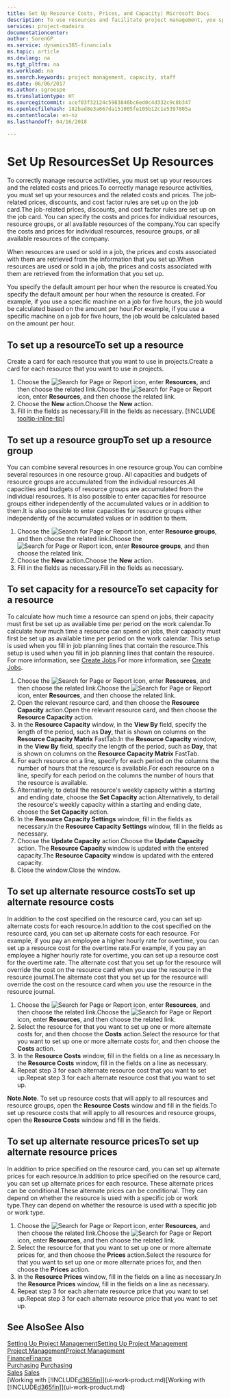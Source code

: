 ```yaml
---
title: Set Up Resource Costs, Prices, and Capacity| Microsoft Docs
description: To use resources and facilitate project management, you specify costs and prices for individual resources or resource groups, and set the resource capacity.
services: project-madeira
documentationcenter: 
author: SorenGP
ms.service: dynamics365-financials
ms.topic: article
ms.devlang: na
ms.tgt_pltfrm: na
ms.workload: na
ms.search.keywords: project management, capacity, staff
ms.date: 06/06/2017
ms.author: sgroespe
ms.translationtype: HT
ms.sourcegitcommit: acef03f32124c5983846bc6ed0c4d332c9c8b347
ms.openlocfilehash: 182bad8e3a667da151005fe105b12c1e5397805a
ms.contentlocale: en-nz
ms.lasthandoff: 04/16/2018

---
```

# <a name="set-up-resources"></a><span data-ttu-id="3ed06-103">Set Up Resources</span><span class="sxs-lookup"><span data-stu-id="3ed06-103">Set Up Resources</span></span>
<span data-ttu-id="3ed06-104">To correctly manage resource activities, you must set up your resources and the related costs and prices.</span><span class="sxs-lookup"><span data-stu-id="3ed06-104">To correctly manage resource activities, you must set up your resources and the related costs and prices.</span></span> <span data-ttu-id="3ed06-105">The job-related prices, discounts, and cost factor rules are set up on the job card.</span><span class="sxs-lookup"><span data-stu-id="3ed06-105">The job-related prices, discounts, and cost factor rules are set up on the job card.</span></span> <span data-ttu-id="3ed06-106">You can specify the costs and prices for individual resources, resource groups, or all available resources of the company.</span><span class="sxs-lookup"><span data-stu-id="3ed06-106">You can specify the costs and prices for individual resources, resource groups, or all available resources of the company.</span></span>

<span data-ttu-id="3ed06-107">When resources are used or sold in a job, the prices and costs associated with them are retrieved from the information that you set up.</span><span class="sxs-lookup"><span data-stu-id="3ed06-107">When resources are used or sold in a job, the prices and costs associated with them are retrieved from the information that you set up.</span></span>

<span data-ttu-id="3ed06-108">You specify the default amount per hour when the resource is created.</span><span class="sxs-lookup"><span data-stu-id="3ed06-108">You specify the default amount per hour when the resource is created.</span></span> <span data-ttu-id="3ed06-109">For example, if you use a specific machine on a job for five hours, the job would be calculated based on the amount per hour.</span><span class="sxs-lookup"><span data-stu-id="3ed06-109">For example, if you use a specific machine on a job for five hours, the job would be calculated based on the amount per hour.</span></span>

## <a name="to-set-up-a-resource"></a><span data-ttu-id="3ed06-110">To set up a resource</span><span class="sxs-lookup"><span data-stu-id="3ed06-110">To set up a resource</span></span>
<span data-ttu-id="3ed06-111">Create a card for each resource that you want to use in projects.</span><span class="sxs-lookup"><span data-stu-id="3ed06-111">Create a card for each resource that you want to use in projects.</span></span>

1. <span data-ttu-id="3ed06-112">Choose the ![Search for Page or Report](media/ui-search/search_small.png "Search for Page or Report icon") icon, enter **Resources**, and then choose the related link.</span><span class="sxs-lookup"><span data-stu-id="3ed06-112">Choose the ![Search for Page or Report](media/ui-search/search_small.png "Search for Page or Report icon") icon, enter **Resources**, and then choose the related link.</span></span>
2. <span data-ttu-id="3ed06-113">Choose the **New** action.</span><span class="sxs-lookup"><span data-stu-id="3ed06-113">Choose the **New** action.</span></span>
3. <span data-ttu-id="3ed06-114">Fill in the fields as necessary.</span><span class="sxs-lookup"><span data-stu-id="3ed06-114">Fill in the fields as necessary.</span></span> [!INCLUDE [tooltip-inline-tip](includes/tooltip-inline-tip_md.md)]  

## <a name="to-set-up-a-resource-group"></a><span data-ttu-id="3ed06-115">To set up a resource group</span><span class="sxs-lookup"><span data-stu-id="3ed06-115">To set up a resource group</span></span>
<span data-ttu-id="3ed06-116">You can combine several resources in one resource group.</span><span class="sxs-lookup"><span data-stu-id="3ed06-116">You can combine several resources in one resource group.</span></span> <span data-ttu-id="3ed06-117">All capacities and budgets of resource groups are accumulated from the individual resources.</span><span class="sxs-lookup"><span data-stu-id="3ed06-117">All capacities and budgets of resource groups are accumulated from the individual resources.</span></span> <span data-ttu-id="3ed06-118">It is also possible to enter capacities for resource groups either independently of the accumulated values or in addition to them.</span><span class="sxs-lookup"><span data-stu-id="3ed06-118">It is also possible to enter capacities for resource groups either independently of the accumulated values or in addition to them.</span></span>

1. <span data-ttu-id="3ed06-119">Choose the ![Search for Page or Report](media/ui-search/search_small.png "Search for Page or Report icon") icon, enter **Resource groups**, and then choose the related link.</span><span class="sxs-lookup"><span data-stu-id="3ed06-119">Choose the ![Search for Page or Report](media/ui-search/search_small.png "Search for Page or Report icon") icon, enter **Resource groups**, and then choose the related link.</span></span>
2. <span data-ttu-id="3ed06-120">Choose the **New** action.</span><span class="sxs-lookup"><span data-stu-id="3ed06-120">Choose the **New** action.</span></span>
3. <span data-ttu-id="3ed06-121">Fill in the fields as necessary.</span><span class="sxs-lookup"><span data-stu-id="3ed06-121">Fill in the fields as necessary.</span></span>

## <a name="to-set-capacity-for-a-resource"></a><span data-ttu-id="3ed06-122">To set capacity for a resource</span><span class="sxs-lookup"><span data-stu-id="3ed06-122">To set capacity for a resource</span></span>
<span data-ttu-id="3ed06-123">To calculate how much time a resource can spend on jobs, their capacity must first be set up as available time per period on the work calendar.</span><span class="sxs-lookup"><span data-stu-id="3ed06-123">To calculate how much time a resource can spend on jobs, their capacity must first be set up as available time per period on the work calendar.</span></span> <span data-ttu-id="3ed06-124">This setup is used when you fill in job planning lines that contain the resource.</span><span class="sxs-lookup"><span data-stu-id="3ed06-124">This setup is used when you fill in job planning lines that contain the resource.</span></span> <span data-ttu-id="3ed06-125">For more information, see [Create Jobs](projects-how-create-jobs.md).</span><span class="sxs-lookup"><span data-stu-id="3ed06-125">For more information, see [Create Jobs](projects-how-create-jobs.md).</span></span>

1. <span data-ttu-id="3ed06-126">Choose the ![Search for Page or Report](media/ui-search/search_small.png "Search for Page or Report icon") icon, enter **Resources**, and then choose the related link.</span><span class="sxs-lookup"><span data-stu-id="3ed06-126">Choose the ![Search for Page or Report](media/ui-search/search_small.png "Search for Page or Report icon") icon, enter **Resources**, and then choose the related link.</span></span>
2. <span data-ttu-id="3ed06-127">Open the relevant resource card, and then choose the **Resource Capacity** action.</span><span class="sxs-lookup"><span data-stu-id="3ed06-127">Open the relevant resource card, and then choose the **Resource Capacity** action.</span></span>
3. <span data-ttu-id="3ed06-128">In the **Resource Capacity** window, in the **View By** field, specify the length of the period, such as **Day**, that is shown on columns on the **Resource Capacity Matrix** FastTab.</span><span class="sxs-lookup"><span data-stu-id="3ed06-128">In the **Resource Capacity** window, in the **View By** field, specify the length of the period, such as **Day**, that is shown on columns on the **Resource Capacity Matrix** FastTab.</span></span>
4. <span data-ttu-id="3ed06-129">For each resource on a line, specify for each period on the columns the number of hours that the resource is available.</span><span class="sxs-lookup"><span data-stu-id="3ed06-129">For each resource on a line, specify for each period on the columns the number of hours that the resource is available.</span></span>
5. <span data-ttu-id="3ed06-130">Alternatively, to detail the resource's weekly capacity within a starting and ending date, choose the **Set Capacity** action.</span><span class="sxs-lookup"><span data-stu-id="3ed06-130">Alternatively, to detail the resource's weekly capacity within a starting and ending date, choose the **Set Capacity** action.</span></span>
6. <span data-ttu-id="3ed06-131">In the **Resource Capacity Settings** window, fill in the fields as necessary.</span><span class="sxs-lookup"><span data-stu-id="3ed06-131">In the **Resource Capacity Settings** window, fill in the fields as necessary.</span></span>
7. <span data-ttu-id="3ed06-132">Choose the **Update Capacity** action.</span><span class="sxs-lookup"><span data-stu-id="3ed06-132">Choose the **Update Capacity** action.</span></span> <span data-ttu-id="3ed06-133">The **Resource Capacity** window is updated with the entered capacity.</span><span class="sxs-lookup"><span data-stu-id="3ed06-133">The **Resource Capacity** window is updated with the entered capacity.</span></span>
8. <span data-ttu-id="3ed06-134">Close the window.</span><span class="sxs-lookup"><span data-stu-id="3ed06-134">Close the window.</span></span>

## <a name="to-set-up-alternate-resource-costs"></a><span data-ttu-id="3ed06-135">To set up alternate resource costs</span><span class="sxs-lookup"><span data-stu-id="3ed06-135">To set up alternate resource costs</span></span>
<span data-ttu-id="3ed06-136">In addition to the cost specified on the resource card, you can set up alternate costs for each resource.</span><span class="sxs-lookup"><span data-stu-id="3ed06-136">In addition to the cost specified on the resource card, you can set up alternate costs for each resource.</span></span> <span data-ttu-id="3ed06-137">For example, if you pay an employee a higher hourly rate for overtime, you can set up a resource cost for the overtime rate.</span><span class="sxs-lookup"><span data-stu-id="3ed06-137">For example, if you pay an employee a higher hourly rate for overtime, you can set up a resource cost for the overtime rate.</span></span> <span data-ttu-id="3ed06-138">The alternate cost that you set up for the resource will override the cost on the resource card when you use the resource in the resource journal.</span><span class="sxs-lookup"><span data-stu-id="3ed06-138">The alternate cost that you set up for the resource will override the cost on the resource card when you use the resource in the resource journal.</span></span>

1. <span data-ttu-id="3ed06-139">Choose the ![Search for Page or Report](media/ui-search/search_small.png "Search for Page or Report icon") icon, enter **Resources**, and then choose the related link.</span><span class="sxs-lookup"><span data-stu-id="3ed06-139">Choose the ![Search for Page or Report](media/ui-search/search_small.png "Search for Page or Report icon") icon, enter **Resources**, and then choose the related link.</span></span>  
2. <span data-ttu-id="3ed06-140">Select the resource for that you want to set up one or more alternate costs for, and then choose the **Costs** action.</span><span class="sxs-lookup"><span data-stu-id="3ed06-140">Select the resource for that you want to set up one or more alternate costs for, and then choose the **Costs** action.</span></span>  
3. <span data-ttu-id="3ed06-141">In the **Resource Costs** window, fill in the fields on a line as necessary.</span><span class="sxs-lookup"><span data-stu-id="3ed06-141">In the **Resource Costs** window, fill in the fields on a line as necessary.</span></span>  
4. <span data-ttu-id="3ed06-142">Repeat step 3 for each alternate resource cost that you want to set up.</span><span class="sxs-lookup"><span data-stu-id="3ed06-142">Repeat step 3 for each alternate resource cost that you want to set up.</span></span>

<span data-ttu-id="3ed06-143">**Note**.</span><span class="sxs-lookup"><span data-stu-id="3ed06-143">**Note**.</span></span> <span data-ttu-id="3ed06-144">To set up resource costs that will apply to all resources and resource groups, open the **Resource Costs** window and fill in the fields.</span><span class="sxs-lookup"><span data-stu-id="3ed06-144">To set up resource costs that will apply to all resources and resource groups, open the **Resource Costs** window and fill in the fields.</span></span>

## <a name="to-set-up-alternate-resource-prices"></a><span data-ttu-id="3ed06-145">To set up alternate resource prices</span><span class="sxs-lookup"><span data-stu-id="3ed06-145">To set up alternate resource prices</span></span>
<span data-ttu-id="3ed06-146">In addition to price specified on the resource card, you can set up alternate prices for each resource.</span><span class="sxs-lookup"><span data-stu-id="3ed06-146">In addition to price specified on the resource card, you can set up alternate prices for each resource.</span></span> <span data-ttu-id="3ed06-147">These alternate prices can be conditional.</span><span class="sxs-lookup"><span data-stu-id="3ed06-147">These alternate prices can be conditional.</span></span> <span data-ttu-id="3ed06-148">They can depend on whether the resource is used with a specific job or work type.</span><span class="sxs-lookup"><span data-stu-id="3ed06-148">They can depend on whether the resource is used with a specific job or work type.</span></span>

1. <span data-ttu-id="3ed06-149">Choose the ![Search for Page or Report](media/ui-search/search_small.png "Search for Page or Report icon") icon, enter **Resources**, and then choose the related link.</span><span class="sxs-lookup"><span data-stu-id="3ed06-149">Choose the ![Search for Page or Report](media/ui-search/search_small.png "Search for Page or Report icon") icon, enter **Resources**, and then choose the related link.</span></span>
2. <span data-ttu-id="3ed06-150">Select the resource for that you want to set up one or more alternate prices for, and then choose the **Prices** action.</span><span class="sxs-lookup"><span data-stu-id="3ed06-150">Select the resource for that you want to set up one or more alternate prices for, and then choose the **Prices** action.</span></span>
3. <span data-ttu-id="3ed06-151">In the **Resource Prices** window, fill in the fields on a line as necessary.</span><span class="sxs-lookup"><span data-stu-id="3ed06-151">In the **Resource Prices** window, fill in the fields on a line as necessary.</span></span>
4. <span data-ttu-id="3ed06-152">Repeat step 3 for each alternate resource price that you want to set up.</span><span class="sxs-lookup"><span data-stu-id="3ed06-152">Repeat step 3 for each alternate resource price that you want to set up.</span></span>

## <a name="see-also"></a><span data-ttu-id="3ed06-153">See Also</span><span class="sxs-lookup"><span data-stu-id="3ed06-153">See Also</span></span>
[<span data-ttu-id="3ed06-154">Setting Up Project Management</span><span class="sxs-lookup"><span data-stu-id="3ed06-154">Setting Up Project Management</span></span>](projects-setup-projects.md)  
[<span data-ttu-id="3ed06-155">Project Management</span><span class="sxs-lookup"><span data-stu-id="3ed06-155">Project Management</span></span>](projects-manage-projects.md)  
[<span data-ttu-id="3ed06-156">Finance</span><span class="sxs-lookup"><span data-stu-id="3ed06-156">Finance</span></span>](finance.md)  
<span data-ttu-id="3ed06-157">[Purchasing](purchasing-manage-purchasing.md)       </span><span class="sxs-lookup"><span data-stu-id="3ed06-157">[Purchasing](purchasing-manage-purchasing.md)       </span></span>  
<span data-ttu-id="3ed06-158">[Sales](sales-manage-sales.md)    </span><span class="sxs-lookup"><span data-stu-id="3ed06-158">[Sales](sales-manage-sales.md)    </span></span>  
<span data-ttu-id="3ed06-159">[Working with [!INCLUDE[d365fin](includes/d365fin_md.md)]](ui-work-product.md)</span><span class="sxs-lookup"><span data-stu-id="3ed06-159">[Working with [!INCLUDE[d365fin](includes/d365fin_md.md)]](ui-work-product.md)</span></span>  

